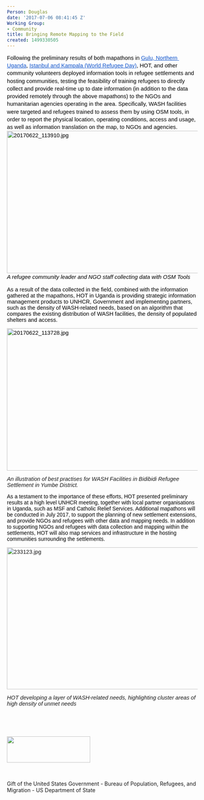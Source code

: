 ```yaml
---
Person: Douglas
date: '2017-07-06 08:41:45 Z'
Working Group:
- Community
title: Bringing Remote Mapping to the Field
created: 1499330505
---
```

<p style="line-height: 1.38; margin-top: 0pt; margin-bottom: 0pt;" dir="ltr"><span style="font-size: 11pt; font-family: Arial; color: #000000; background-color: transparent; font-weight: 400; font-style: normal; font-variant: normal; text-decoration: none; vertical-align: baseline; white-space: pre-wrap;">Following the preliminary results of both mapathons in </span><a style="text-decoration: none;" href="https://www.hotosm.org/updates/2017-05-05_gulu_mapathon_and_partnerships"><span style="font-size: 11pt; font-family: Arial; color: #1155cc; background-color: transparent; font-weight: 400; font-style: normal; font-variant: normal; text-decoration: underline; vertical-align: baseline; white-space: pre-wrap;">Gulu, Northern Uganda</span></a><span style="font-size: 11pt; font-family: Arial; color: #000000; background-color: transparent; font-weight: 400; font-style: normal; font-variant: normal; text-decoration: none; vertical-align: baseline; white-space: pre-wrap;">, </span><a href="https://www.hotosm.org/updates/2017-07-03_volunteers_in_uganda_and_turkey_rally_to_support_refugees_on_world_refugee_day"><span style="text-decoration: underline; font-size: 11pt; font-family: Arial; color: #1155cc; background-color: transparent; font-weight: 400; font-style: normal; font-variant-ligatures: normal; font-variant-caps: normal; vertical-align: baseline; white-space: pre-wrap;"><span style="text-decoration-style: initial; text-decoration-color: initial;">Istanbul and Kampala</span> (World Refugee Day)</span></a><span style="font-size: 11pt; font-family: Arial; color: #000000; background-color: transparent; font-weight: 400; font-style: normal; font-variant: normal; text-decoration: none; vertical-align: baseline; white-space: pre-wrap;">, HOT, and other community volunteers deployed information tools in refugee settlements and hosting communities, testing the feasibility of training refugees to directly collect and provide real-time up to date information (in addition to the data provided remotely through the above mapathons) to the NGOs and humanitarian agencies operating in the area. Specifically, WASH facilities were targeted and refugees trained to assess them by using OSM tools, in order to report the physical location, operating conditions, access and usage, as well as information translation on the map, to NGOs and agencies. </span><span id="docs-internal-guid-9cde5693-16e6-ac37-9b83-7bd1192d76eb" style="font-weight: normal;">&nbsp;</span></p><p style="line-height: 1.38; margin-top: 0pt; margin-bottom: 0pt;" dir="ltr"><span style="font-size: 11pt; font-family: Arial; color: #000000; background-color: transparent; font-weight: 400; font-style: normal; font-variant: normal; text-decoration: none; vertical-align: baseline; white-space: pre-wrap;"><img style="border: none; transform: rotate(0.00rad); -webkit-transform: rotate(0.00rad);" src="https://lh4.googleusercontent.com/GdN1d-dt5C0Pqh6wuWoi42Bp-Zq1HY3aghlYjciRReooBF2jveP5D0nbLL1FxcSvGPLhlaZAm2y1wdMhZUG7eVjAlPRs_iI22THnpFKK1eVX3JoftbBpsD2v9VTQiybLlxuBStz4" alt="20170622_113910.jpg" width="624" height="375"></span></p><p style="line-height: 1.38; margin-top: 0pt; margin-bottom: 0pt;" dir="ltr"><span style="font-size: 11pt; font-family: Arial; color: #000000; background-color: transparent; font-weight: 400; font-style: normal; font-variant: normal; text-decoration: none; vertical-align: baseline; white-space: pre-wrap;"><span style="font-size: 11pt; font-family: Arial; background-color: transparent; font-weight: 400; font-style: italic; font-variant-ligatures: normal; font-variant-caps: normal;">A refugee community leader and NGO staff collecting data with OSM Tools</span></span></p><p><span style="font-size: 11pt; font-family: Arial; color: #000000; background-color: transparent; font-weight: 400; font-style: normal; font-variant: normal; text-decoration: none; vertical-align: baseline; white-space: pre-wrap;">As a result of the data collected in the field, combined with the information gathered at the mapathons, HOT in Uganda is providing strategic information management products to UNHCR, Government and implementing partners, such as the density of WASH-related needs, based on an algorithm that compares the existing distribution of WASH facilities, the density of populated shelters and access.</span></p><p style="line-height: 1.38; margin-top: 0pt; margin-bottom: 0pt;" dir="ltr"><span style="font-size: 11pt; font-family: Arial; color: #000000; background-color: transparent; font-weight: 400; font-style: normal; font-variant: normal; text-decoration: none; vertical-align: baseline; white-space: pre-wrap;"><img style="border-width: initial; border-style: none; transform: rotate(0rad);" src="https://lh4.googleusercontent.com/f76fi46brGDj6Jr_CZjeTGCT-EOxlAL1l1fIqdsL3vqBsXBOLBkc53OoiwtvjD0bx7s5WOSDQgp6gn7zftMOzHLNRPxm4v7h_mwm-gRAThPGfYUyJqOa3Z1ozDYVBA4-QAoJgPrf" alt="20170622_113728.jpg" width="624" height="375"></span></p><p><strong style="font-weight: normal;"><span style="font-family: Arial; font-size: 14.6667px; font-style: italic; font-variant-ligatures: normal; font-variant-caps: normal; font-weight: normal; white-space: pre-wrap;">An illustration of best practises for WASH Facilities in Bidibidi Refugee Settlement in Yumbe District.</span></strong></p><p><span id="docs-internal-guid-2c880fc5-1ee7-09d2-da16-8b9ed6bb24f3" style="font-size: 10.5pt; font-family: Arial; color: #000000; background-color: transparent; font-weight: 400; font-style: normal; font-variant: normal; text-decoration: none; vertical-align: baseline;">As a testament to the importance of these efforts, HOT presented preliminary results at a high level UNHCR meeting, together with local partner organisations in Uganda, such as MSF and Catholic Relief Services. Additional mapathons will be conducted in July 2017, to support the planning of new settlement extensions, and provide NGOs and refugees with other data and mapping needs. In addition to supporting NGOs and refugees with data collection and mapping within the settlements, HOT will also map services and infrastructure in the hosting communities surrounding the settlements.</span></p><p style="line-height: 1.38; margin-top: 0pt; margin-bottom: 0pt;" dir="ltr"><span style="font-size: 11pt; font-family: Arial; background-color: transparent; font-weight: 400; font-style: normal; font-variant-ligatures: normal; font-variant-caps: normal; white-space: pre-wrap;"><img style="border-width: initial; border-style: none; transform: rotate(0rad);" src="https://lh5.googleusercontent.com/wJUzrt5qXB2dI0cJgs9u10xC2XLaNhVI75G6zcHusynNAlYHPYw-VRXKMunu3IUgurJlKH0rfATLzBvcXJpwBXEVLP6kCwUZ3zw2H0Cf15uHOgx3tGPcHynrUK4QW7h2_oh6MpeS" alt="233123.jpg" width="532" height="374"></span></p><p><span style="font-family: Arial; font-size: 14.6667px; font-style: italic; font-variant-ligatures: normal; font-variant-caps: normal; font-weight: normal; white-space: pre-wrap;">HOT developing a layer of WASH-related needs, highlighting cluster areas of high density of unmet needs</span></p><p>&nbsp;&nbsp;</p><p style="font-style: normal; font-variant-ligatures: normal; font-variant-caps: normal; font-weight: normal; font-size: 14px; font-family: 'Open Sans', Arial, sans-serif;">&nbsp;</p><p style="font-style: normal; font-variant-ligatures: normal; font-variant-caps: normal; font-weight: normal; font-size: 14px; font-family: 'Open Sans', Arial, sans-serif;"><img src="https://hotosm.org/sites/default/files/styles/medium/public/usdos.jpg?itok=pNbdbLyX" alt="" width="220" height="69"></p><p style="font-style: normal; font-variant-ligatures: normal; font-variant-caps: normal; font-weight: normal; font-size: 14px; font-family: 'Open Sans', Arial, sans-serif;">&nbsp;</p><p>Gift of the United States Government - Bureau of Population, Refugees, and Migration - US Department of State</p>
